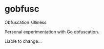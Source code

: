 # gobfusc
Obfuscation silliness

Personal experimentation with Go obfuscation.

Liable to change...
